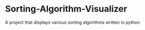 # Sorting-Algorithm-Visualizer

A project that displays various sorting algorithms written in python
